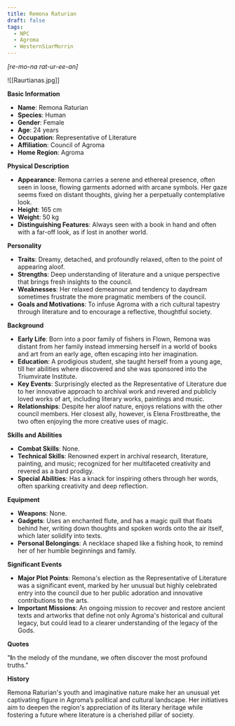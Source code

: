 ```yaml
---
title: Remona Raturian
draft: false
tags:
  - NPC
  - Agroma
  - WesternSiarMorrin
---
```

*[re-mo-na rat-ur-ee-an]*

![[Raurtianas.jpg]]

**Basic Information**

- **Name**: Remona Raturian
- **Species**: Human
- **Gender**: Female
- **Age**: 24 years
- **Occupation**: Representative of Literature
- **Affiliation**: Council of Agroma
- **Home Region**: Agroma

**Physical Description**

- **Appearance**: Remona carries a serene and ethereal presence, often seen in loose, flowing garments adorned with arcane symbols. Her gaze seems fixed on distant thoughts, giving her a perpetually contemplative look.
- **Height**: 165 cm
- **Weight**: 50 kg
- **Distinguishing Features**: Always seen with a book in hand and often with a far-off look, as if lost in another world.

**Personality**

- **Traits**: Dreamy, detached, and profoundly relaxed, often to the point of appearing aloof.
- **Strengths**: Deep understanding of literature and a unique perspective that brings fresh insights to the council.
- **Weaknesses**: Her relaxed demeanour and tendency to daydream sometimes frustrate the more pragmatic members of the council.
- **Goals and Motivations**: To infuse Agroma with a rich cultural tapestry through literature and to encourage a reflective, thoughtful society.

**Background**

- **Early Life**: Born into a poor family of fishers in Flown, Remona was distant from her family instead immersing herself in a world of books and art from an early age, often escaping into her imagination.
- **Education**: A prodigious student, she taught herself from a young age, till her abilities where discovered and she was sponsored into the Triumvirate Institute.
- **Key Events**: Surprisingly elected as the Representative of Literature due to her innovative approach to archival work and revered and publicly loved works of art, including literary works, paintings and music.
- **Relationships**: Despite her aloof nature, enjoys relations with the other council members. Her closest ally, however, is Elena Frostbreathe, the two often enjoying the more creative uses of magic. 

**Skills and Abilities**

- **Combat Skills**: None.
- **Technical Skills**: Renowned expert in archival research, literature, painting, and music; recognized for her multifaceted creativity and revered as a bard prodigy.
- **Special Abilities**: Has a knack for inspiring others through her words, often sparking creativity and deep reflection.

**Equipment**

- **Weapons**: None.
- **Gadgets**: Uses an enchanted flute, and has a magic quill that floats behind her, writing down thoughts and spoken words onto the air itself, which later solidify into texts.
- **Personal Belongings**: A necklace shaped like a fishing hook, to remind her of her humble beginnings and family.

**Significant Events**

- **Major Plot Points**: Remona's election as the Representative of Literature was a significant event, marked by her unusual but highly celebrated entry into the council due to her public adoration and innovative contributions to the arts.
- **Important Missions**: An ongoing mission to recover and restore ancient texts and artworks that define not only Agroma's historical and cultural legacy, but could lead to a clearer understanding of the legacy of the Gods.

**Quotes**

"**I**n the melody of the mundane, we often discover the most profound truths."

**History**

Remona Raturian's youth and imaginative nature make her an unusual yet captivating figure in Agroma’s political and cultural landscape. Her initiatives aim to deepen the region's appreciation of its literary heritage while fostering a future where literature is a cherished pillar of society.